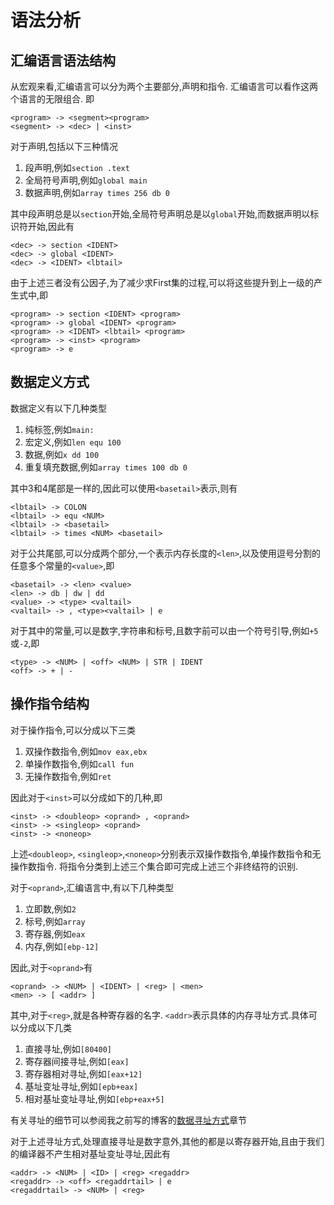 语法分析
=============

汇编语言语法结构
-----------------

从宏观来看,汇编语言可以分为两个主要部分,声明和指令. 汇编语言可以看作这两个语言的无限组合. 即
```
<program> -> <segment><program>
<segment> -> <dec> | <inst>
```

对于声明,包括以下三种情况
1. 段声明,例如`section .text`
2. 全局符号声明,例如`global main`
3. 数据声明,例如`array times 256 db 0`

其中段声明总是以`section`开始,全局符号声明总是以`global`开始,而数据声明以标识符开始,因此有
```
<dec> -> section <IDENT>
<dec> -> global <IDENT>
<dec> -> <IDENT> <lbtail>
```
由于上述三者没有公因子,为了减少求First集的过程,可以将这些提升到上一级的产生式中,即
```
<program> -> section <IDENT> <program>
<program> -> global <IDENT> <program>
<program> -> <IDENT> <lbtail> <program>
<program> -> <inst> <program>
<program> -> e
```

数据定义方式
--------------

数据定义有以下几种类型
1. 纯标签,例如`main:`
2. 宏定义,例如`len equ 100`
3. 数据,例如`x dd 100`
4. 重复填充数据,例如`array times 100 db 0`

其中3和4尾部是一样的,因此可以使用`<basetail>`表示,则有
```
<lbtail> -> COLON
<lbtail> -> equ <NUM>
<lbtail> -> <basetail>
<lbtail> -> times <NUM> <basetail>
```

对于公共尾部,可以分成两个部分,一个表示内存长度的`<len>`,以及使用逗号分割的任意多个常量的`<value>`,即
```
<basetail> -> <len> <value>
<len> -> db | dw | dd
<value> -> <type> <valtail>
<valtail> -> , <type><valtail> | e
```

对于其中的常量,可以是数字,字符串和标号,且数字前可以由一个符号引导,例如`+5`或`-2`,即
```
<type> -> <NUM> | <off> <NUM> | STR | IDENT
<off> -> + | -
```

操作指令结构
-------------

对于操作指令,可以分成以下三类
1. 双操作数指令,例如`mov eax,ebx`
2. 单操作数指令,例如`call fun`
3. 无操作数指令,例如`ret`

因此对于`<inst>`可以分成如下的几种,即
```
<inst> -> <doubleop> <oprand> , <oprand>
<inst> -> <singleop> <oprand>
<inst> -> <noneop>
```

上述`<doubleop>`, `<singleop>`,`<noneop>`分别表示双操作数指令,单操作数指令和无操作数指令. 将指令分类到上述三个集合即可完成上述三个非终结符的识别.

对于`<oprand>`,汇编语言中,有以下几种类型
1. 立即数,例如`2`
2. 标号,例如`array`
3. 寄存器,例如`eax`
4. 内存,例如`[ebp-12]`

因此,对于`<oprand>`有
```
<oprand> -> <NUM> | <IDENT> | <reg> | <men>
<men> -> [ <addr> ]
```
其中,对于`<reg>`,就是各种寄存器的名字. `<addr>`表示具体的内存寻址方式.具体可以分成以下几类
1. 直接寻址,例如`[80400]`
2. 寄存器间接寻址,例如`[eax]`
3. 寄存器相对寻址,例如`[eax+12]`
4. 基址变址寻址,例如`[epb+eax]`
5. 相对基址变址寻址,例如`[ebp+eax+5]`

有关寻址的细节可以参阅我之前写的博客的[数据寻址方式](http://lizec.top/2017/12/05/%E6%B1%87%E7%BC%96%E8%AF%AD%E8%A8%80%E7%AC%94%E8%AE%B0/#data_addressing)章节

对于上述寻址方式,处理直接寻址是数字意外,其他的都是以寄存器开始,且由于我们的编译器不产生相对基址变址寻址,因此有
```
<addr> -> <NUM> | <ID> | <reg> <regaddr>
<regaddr> -> <off> <regaddrtail> | e
<regaddrtail> -> <NUM> | <reg>
```

